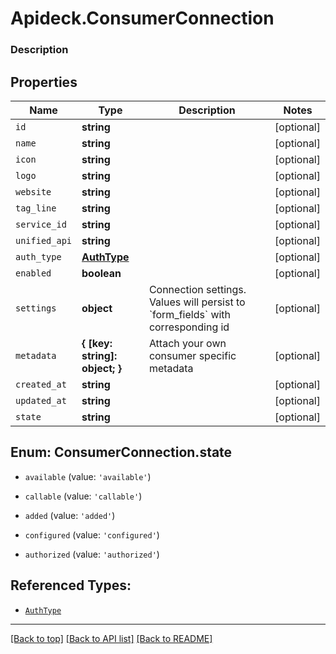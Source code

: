 # Apideck.ConsumerConnection

### Description

## Properties
Name | Type | Description | Notes
------------ | ------------- | ------------- | -------------
`id` | **string** |  | [optional] 
`name` | **string** |  | [optional] 
`icon` | **string** |  | [optional] 
`logo` | **string** |  | [optional] 
`website` | **string** |  | [optional] 
`tag_line` | **string** |  | [optional] 
`service_id` | **string** |  | [optional] 
`unified_api` | **string** |  | [optional] 
`auth_type` | [**AuthType**](AuthType.md) |  | [optional] 
`enabled` | **boolean** |  | [optional] 
`settings` | **object** | Connection settings. Values will persist to &#x60;form_fields&#x60; with corresponding id | [optional] 
`metadata` | **{ [key: string]: object; }** | Attach your own consumer specific metadata | [optional] 
`created_at` | **string** |  | [optional] 
`updated_at` | **string** |  | [optional] 
`state` | **string** |  | [optional] 





<a name="ConsumerConnectionState"></a>
## Enum: ConsumerConnection.state


* `available` (value: `'available'`)

* `callable` (value: `'callable'`)

* `added` (value: `'added'`)

* `configured` (value: `'configured'`)

* `authorized` (value: `'authorized'`)




## Referenced Types:








* [`AuthType`](AuthType.md)







---

[[Back to top]](#) [[Back to API list]](../../../../README.md#documentation-for-api-endpoints) [[Back to README]](../../../../README.md)


